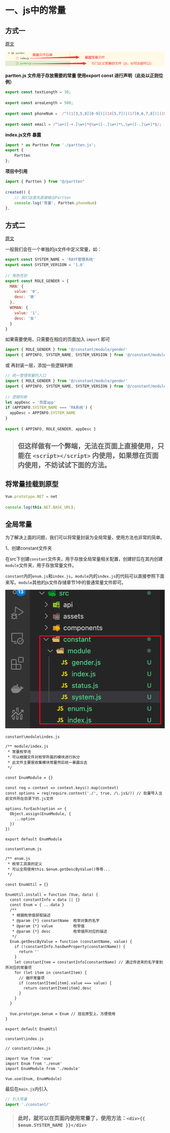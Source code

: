 # 一、js中的常量 

## 方式一

[原文](https://blog.csdn.net/qq_41193701/article/details/104990501)

![](images/001.png)

**partten.js 文件用于存放需要的常量 使用export const 进行声明（此处以正则位例）**

```js
export const textLength = 30;

export const areaLength = 500;

export const phoneNum =  /^((1[3,5,8][0-9])|(14[5,7])|(17[0,6,7,8])|(19[7]))\d{8}$/;

export const email = /^\w+([-+.]\w+)*@\w+([-.]\w+)*\.\w+([-.]\w+)*$/;
```

**index.js文件 暴露**

```js
import * as Partten from './partten.js';
export {
  	Partten
};
```

**项目中引用**

```js
import { Partten } from "@/partten"

created() {
	// 我们这里先直接输出Partten
	console.log('常量', Partten.phoneNum)
},
```



## 方式二

[原文](https://www.cnblogs.com/zhangruifeng/p/16449092.html)

一般我们会在一个单独的js文件中定义常量，如：

```js
export const SYSTEM_NAME = 'RAYF管理系统'
export const SYSTEM_VERSION = '1.0'

// 角色性别
export const ROLE_GENDER = {
  MAN: {
    value: '0',
    desc: '男'
  },
  WOMAN: {
    value: '1',
    desc: '女'
  }
}
```

如果需要使用，只需要在相应的页面加入 `import` 即可

```js
import { ROLE_GENDER } from '@/constant/module/gender'
import { APPINFO, SYSTEM_NAME, SYSTEM_VERSION } from '@/constant/module/system' 
```

或   再封装一层，添加一些逻辑判断

```js
// 统一管理常量的入口
import { ROLE_GENDER } from '@/constant/module/gender'
import { APPINFO, SYSTEM_NAME, SYSTEM_VERSION } from '@/constant/module/system' 

// 逻辑判断
let appDesc = '百度app'
if (APPINFO.SYSTEM_NAME === 'RA系统') {
  appDesc = APPINFO.SYSTEM_NAME
}

export { APPINFO, ROLE_GENDER, appDesc }
```

> ## 但这样做有一个弊端，无法在页面上直接使用，只能在 `<script></script>` 内使用，如果想在页面内使用，不妨试试下面的方法。



## 将常量挂载到原型

```js
Vue.prototype.NET = net

console.log(this.NET.BASE_URL);
```

## 全局常量

为了解决上面的问题，我们可以将常量封装为全局常量，使用方法也非常的简单。

1、创建constant文件夹

在src下创建`constant`文件夹，用于存放全局常量相关配置，创建好后在其内创建`module`文件夹，用于存放常量文件。

`constant`内的`enum.js`和`index.js`，`module`内的`index.js`的代码可以直接参照下面来写。`module`其他的js文件存储章节1中的普通常量文件即可。

![img](images/002.png)

`constant\module\index.js`

```
/** module/index.js
 * 常量枚举池
 * 可以根据文件对枚举所属的模块进行拆分
 * 此文件主要是收集模块常量然后统一暴露出去
 */

const EnumModule = {}

const req = context => context.keys().map(context)
const options = req(require.context('./', true, /\.js$/)) // 批量导入当前文件所在目录下的.js文件

options.forEach(option => {
  Object.assign(EnumModule, {
    ...option
  })
})

export default EnumModule
```



`constant\enum.js`

```
/** enum.js
 * 枚举工具类的定义
 * 可以全局使用this.$enum.getDescByValue()等等...
 */

const EnumUtil = {}

EnumUtil.install = function (Vue, data) {
  const constantInfo = data || {}
  const Enum = { ...data }
  /**
   * 根据枚举值获取描述
   * @param {*} constantName  枚举对象的名字
   * @param {*} value         枚举值
   * @param {*} desc          枚举值所对应的描述
   */
  Enum.getDescByValue = function (constantName, value) {
    if (!constantInfo.hasOwnProperty(constantName)) {
      return ''
    }
    let constantItem = constantInfo[constantName] // 通过传进来的名字拿到所对应的常量项
    for (let item in constantItem) {
      // 循环常量项
      if (constantItem[item].value === value) {
        return constantItem[item].desc
      }
    }
  }

  Vue.prototype.$enum = Enum // 挂在原型上，方便使用
}

export default EnumUtil
```



`constant\index.js`

```
// constant/index.js

import Vue from 'vue'
import Enum from './enum'
import EnumModule from './module'

Vue.use(Enum, EnumModule)
```



最后在`main.js`内引入

```js
// 引入常量
import './constant/'
```

> ### 此时，就可以在页面内使用常量了，使用方法：`<div>{{ $enum.SYSTEM_NAME }}</div>`


